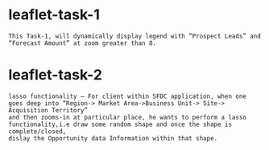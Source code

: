 # leaflet-task-1
	This Task-1, will dynamically display legend with “Prospect Leads” and “Forecast Amount” at zoom greater than 8.
# leaflet-task-2
	lasso functionality – For client within SFDC application, when one goes deep into “Region-> Market Area->Business Unit-> Site-> Acquisition Territory” 
	and then zooms-in at particular place, he wants to perform a lasso functionality,i.e draw some random shape and once the shape is complete/closed,
	dislay the Opportunity data Information within that shape.
